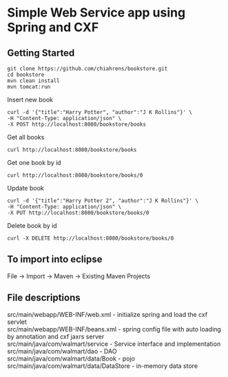 # Simple Web Service app using Spring and CXF

## Getting Started
```
git clone https://github.com/chiahrens/bookstore.git
cd bookstore
mvn clean install
mvn tomcat:run
```

Insert new book
```
curl -d '{"title":"Harry Potter", "author":"J K Rollins"}' \
-H "Content-Type: application/json" \
-X POST http://localhost:8080/bookstore/books
```

Get all books
```
curl http://localhost:8080/bookstore/books
```

Get one book by id
```
curl http://localhost:8080/bookstore/books/0
```

Update book
```
curl -d '{"title":"Harry Potter 2", "author":"J K Rollins"}' \
-H "Content-Type: application/json" \
-X PUT http://localhost:8080/bookstore/books/0
```

Delete book by id
```
curl -X DELETE http://localhost:8080/bookstore/books/0
```

## To import into eclipse
File -> Import -> Maven -> Existing Maven Projects

## File descriptions
src/main/webapp/WEB-INF/web.xml - initialize spring and load the cxf servlet  
src/main/webapp/WEB-INF/beans.xml - spring config file with auto loading by annotation and cxf jaxrs server  
src/main/java/com/walmart/service - Service interface and implementation  
src/main/java/com/walmart/dao - DAO  
src/main/java/com/walmart/data/Book - pojo  
src/main/java/com/walmart/data/DataStore - in-memory data store  
